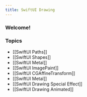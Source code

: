 ```yaml
---
title: SwiftUI Drawing
---
```


### Welcome!

### Topics
- [[SwiftUI Paths]]
- [[SwiftUI Shapes]]
- [[SwiftUI Metal]]
- [[SwiftUI ImagePaint]]
- [[SwiftUI CGAffineTransform]]
- [[SwiftUI Metal]]
- [[SwiftUI Drawing Special Effect]]
- [[SwiftUI Drawing Animated]]
